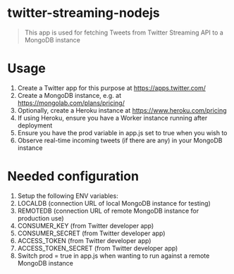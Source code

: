 # twitter-streaming-nodejs

> This app is used for fetching Tweets from Twitter Streaming API to a MongoDB instance

# Usage
1. Create a Twitter app for this purpose at https://apps.twitter.com/
2. Create a MongoDB instance, e.g. at https://mongolab.com/plans/pricing/
3. Optionally, create a Heroku instance at https://www.heroku.com/pricing
4. If using Heroku, ensure you have a Worker instance running after deployment
5. Ensure you have the prod variable in app.js set to true when you wish to
6. Observe real-time incoming tweets (if there are any) in your MongoDB instance

# Needed configuration

1. Setup the following ENV variables:
  1. LOCALDB (connection URL of local MongoDB instance for testing)
  2. REMOTEDB (connection URL of remote MongoDB instance for production use)
  3. CONSUMER_KEY (from Twitter developer app)
  4. CONSUMER_SECRET (from Twitter developer app)
  5. ACCESS_TOKEN (from Twitter developer app)
  6. ACCESS_TOKEN_SECRET (from Twitter developer app)
2. Switch prod = true in app.js when wanting to run against a remote MongoDB instance
